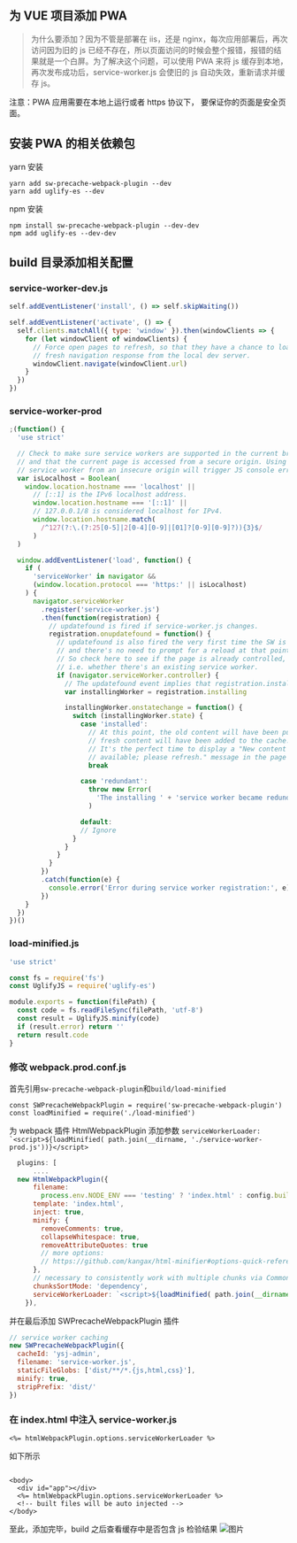 ## 为 VUE 项目添加 PWA

> 为什么要添加？因为不管是部署在 iis，还是 nginx，每次应用部署后，再次访问因为旧的 js 已经不存在，所以页面访问的时候会整个报错，报错的结果就是一个白屏。为了解决这个问题，可以使用 PWA 来将 js 缓存到本地，再次发布成功后，service-worker.js 会使旧的 js 自动失效，重新请求并缓存 js。

注意：PWA 应用需要在本地上运行或者 https 协议下， 要保证你的页面是安全页面。

## 安装 PWA 的相关依赖包

yarn 安装

```
yarn add sw-precache-webpack-plugin --dev
yarn add uglify-es --dev
```

npm 安装

```
npm install sw-precache-webpack-plugin --dev-dev
npm add uglify-es --dev-dev
```

## build 目录添加相关配置

### service-worker-dev.js

```js
self.addEventListener('install', () => self.skipWaiting())

self.addEventListener('activate', () => {
  self.clients.matchAll({ type: 'window' }).then(windowClients => {
    for (let windowClient of windowClients) {
      // Force open pages to refresh, so that they have a chance to load the
      // fresh navigation response from the local dev server.
      windowClient.navigate(windowClient.url)
    }
  })
})
```

### service-worker-prod

```js
;(function() {
  'use strict'

  // Check to make sure service workers are supported in the current browser,
  // and that the current page is accessed from a secure origin. Using a
  // service worker from an insecure origin will trigger JS console errors.
  var isLocalhost = Boolean(
    window.location.hostname === 'localhost' ||
      // [::1] is the IPv6 localhost address.
      window.location.hostname === '[::1]' ||
      // 127.0.0.1/8 is considered localhost for IPv4.
      window.location.hostname.match(
        /^127(?:\.(?:25[0-5]|2[0-4][0-9]|[01]?[0-9][0-9]?)){3}$/
      )
  )

  window.addEventListener('load', function() {
    if (
      'serviceWorker' in navigator &&
      (window.location.protocol === 'https:' || isLocalhost)
    ) {
      navigator.serviceWorker
        .register('service-worker.js')
        .then(function(registration) {
          // updatefound is fired if service-worker.js changes.
          registration.onupdatefound = function() {
            // updatefound is also fired the very first time the SW is installed,
            // and there's no need to prompt for a reload at that point.
            // So check here to see if the page is already controlled,
            // i.e. whether there's an existing service worker.
            if (navigator.serviceWorker.controller) {
              // The updatefound event implies that registration.installing is set
              var installingWorker = registration.installing

              installingWorker.onstatechange = function() {
                switch (installingWorker.state) {
                  case 'installed':
                    // At this point, the old content will have been purged and the
                    // fresh content will have been added to the cache.
                    // It's the perfect time to display a "New content is
                    // available; please refresh." message in the page's interface.
                    break

                  case 'redundant':
                    throw new Error(
                      'The installing ' + 'service worker became redundant.'
                    )

                  default:
                  // Ignore
                }
              }
            }
          }
        })
        .catch(function(e) {
          console.error('Error during service worker registration:', e)
        })
    }
  })
})()
```

### load-minified.js

```js
'use strict'

const fs = require('fs')
const UglifyJS = require('uglify-es')

module.exports = function(filePath) {
  const code = fs.readFileSync(filePath, 'utf-8')
  const result = UglifyJS.minify(code)
  if (result.error) return ''
  return result.code
}
```

### 修改 webpack.prod.conf.js

首先引用`sw-precache-webpack-plugin`和`build/load-minified`

```
const SWPrecacheWebpackPlugin = require('sw-precache-webpack-plugin')
const loadMinified = require('./load-minified')
```

为 webpack 插件 HtmlWebpackPlugin 添加参数 `` serviceWorkerLoader: `<script>${loadMinified( path.join(__dirname, './service-worker-prod.js'))}</script> ``

```js
  plugins: [
      ....
  new HtmlWebpackPlugin({
      filename:
        process.env.NODE_ENV === 'testing' ? 'index.html' : config.build.index,
      template: 'index.html',
      inject: true,
      minify: {
        removeComments: true,
        collapseWhitespace: true,
        removeAttributeQuotes: true
        // more options:
        // https://github.com/kangax/html-minifier#options-quick-reference
      },
      // necessary to consistently work with multiple chunks via CommonsChunkPlugin
      chunksSortMode: 'dependency',
      serviceWorkerLoader: `<script>${loadMinified( path.join(__dirname, './service-worker-prod.js'))}</script>`
    }),
```

并在最后添加 SWPrecacheWebpackPlugin 插件

```js
// service worker caching
new SWPrecacheWebpackPlugin({
  cacheId: 'ysj-admin',
  filename: 'service-worker.js',
  staticFileGlobs: ['dist/**/*.{js,html,css}'],
  minify: true,
  stripPrefix: 'dist/'
})
```

### 在 index.html 中注入 service-worker.js
```
<%= htmlWebpackPlugin.options.serviceWorkerLoader %>
```
如下所示
```

<body>
  <div id="app"></div>
  <%= htmlWebpackPlugin.options.serviceWorkerLoader %>
  <!-- built files will be auto injected -->
</body>   
```

至此，添加完毕，build 之后查看缓存中是否包含 js 检验结果
![图片](https://dn-coding-net-production-pp.qbox.me/a565c7ff-7642-4491-bb5f-4c0da44ae537.png)
